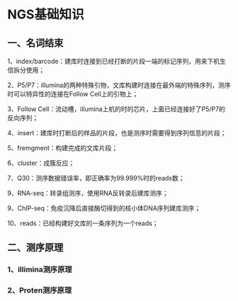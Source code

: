# NGS基础知识

## 一、名词结束

1、index/barcode：建库时连接到已经打断的片段一端的标记序列，用来下机生信拆分使用；

2、P5/P7：illumina的两种特殊引物，文库构建时连接在最外端的特殊序列，测序时可以特异性的连接在Follow Cell上的引物上；

3、Follow Cell：流动槽，illumina上机的时的芯片，上面已经连接好了P5/P7的反向序列；

4、insert：建库时打断后的样品的片段，也是测序时需要得到序列信息的片段；

5、fremgment：构建完成的文库片段；

6、cluster：成簇反应；

7、Q30：测序数据错误率，即正确率为99.999%时的reads数；

9、RNA-seq：转录组测序，使用RNA反转录后建库测序；

9、ChIP-seq：免疫沉降后直接酶切得到的核小体DNA序列建库测序；

10、reads：已经构建好文库的一条序列为一个reads；

## 二、测序原理

### 1、illimina测序原理



### 2、Proten测序原理

